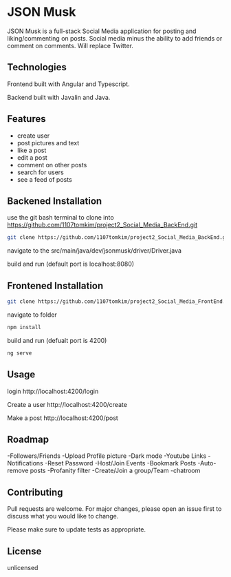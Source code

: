 # JSON Musk

JSON Musk is a full-stack Social Media application for posting and liking/commenting on posts.  Social media minus the ability to add friends or comment on comments. Will replace Twitter.


## Technologies

Frontend built with Angular and Typescript.

Backend built with Javalin and Java.

## Features

- create user
- post pictures and text
- like a post
- edit a post
- comment on other posts
- search for users
- see a feed of posts

## Backened Installation

use the git bash terminal to clone into https://github.com/1107tomkim/project2_Social_Media_BackEnd.git

```bash
git clone https://github.com/1107tomkim/project2_Social_Media_BackEnd.git
```
navigate to the src/main/java/dev/jsonmusk/driver/Driver.java

build and run (default port is localhost:8080)

## Frontened Installation

```bash
git clone https://github.com/1107tomkim/project2_Social_Media_FrontEnd.git
```

navigate to folder
```bash
npm install
```

build and run (defualt port is 4200)
```bash
ng serve
```

## Usage

login
http://localhost:4200/login


Create a user
http://localhost:4200/create


Make a post
http://localhost:4200/post

## Roadmap
-Followers/Friends
-Upload Profile picture
-Dark mode
-Youtube Links
-Notifications
-Reset Password
-Host/Join Events
-Bookmark Posts
-Auto-remove posts
-Profanity filter
-Create/Join a group/Team
-chatroom


## Contributing

Pull requests are welcome. For major changes, please open an issue first
to discuss what you would like to change.

Please make sure to update tests as appropriate.


## License

unlicensed


